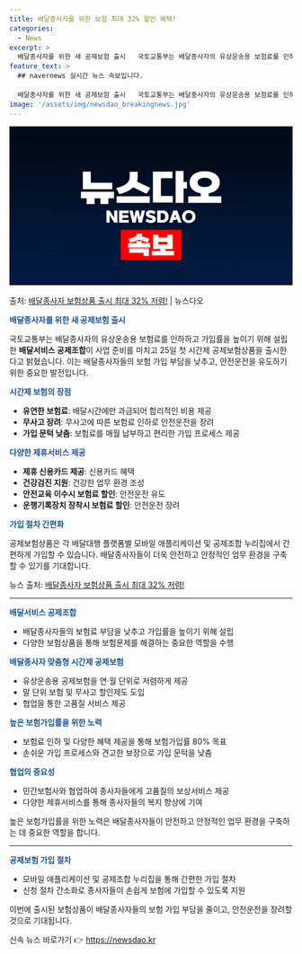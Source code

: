```yaml
---
title: 배달종사자를 위한 보험 최대 32% 할인 혜택!
categories:
  - News
excerpt: >
  배달종사자를 위한 새 공제보험 출시   국토교통부는 배달종사자의 유상운송용 보험료를 인하하고 가입률을 높이기…
feature_text: >
  ## navernews 실시간 뉴스 속보입니다.

  배달종사자를 위한 새 공제보험 출시   국토교통부는 배달종사자의 유상운송용 보험료를 인하하고 가입률을 높이기…
image: '/assets/img/newsdao_breakingnews.jpg'
---
```


![뉴스다오 속보](/assets/img/newsdao_breakingnews.jpg)

<p>출처: <a href="https://newsdao.kr/4414" rel="dofollow">배달종사자 보험상품 출시 최대 32% 저렴!</a> | 뉴스다오</p>

<b><span style="color: #1a5490;">배달종사자를 위한 새 공제보험 출시</span></b>

국토교통부는 배달종사자의 유상운송용 보험료를 인하하고 가입률을 높이기 위해 설립한 **배달서비스 공제조합**이 사업 준비를 마치고 25일 첫 시간제 공제보험상품을 출시한다고 밝혔습니다. 이는 배달종사자들의 보험 가입 부담을 낮추고, 안전운전을 유도하기 위한 중요한 발전입니다.

<b><span style="color: #1a5490;">시간제 보험의 장점</span></b>

- **유연한 보험료**: 배달시간에만 과금되어 합리적인 비용 제공
- **무사고 장려**: 무사고에 따른 보험료 인하로 안전운전을 장려
- **가입 문턱 낮춤**: 보험료를 매월 납부하고 편리한 가입 프로세스 제공

<b><span style="color: #1a5490;">다양한 제휴서비스 제공</span></b>

- **제휴 신용카드 제공**: 신용카드 혜택
- **건강검진 지원**: 건강한 업무 환경 조성
- **안전교육 이수시 보험료 할인**: 안전운전 유도
- **운행기록장치 장착시 보험료 할인**: 안전운전 장려

<b><span style="color: #1a5490;">가입 절차 간편화</span></b>

공제보험상품은 각 배달대행 플랫폼별 모바일 애플리케이션 및 공제조합 누리집에서 간편하게 가입할 수 있습니다. 배달종사자들이 더욱 안전하고 안정적인 업무 환경을 구축할 수 있기를 기대합니다.

뉴스 출처: [배달종사자 보험상품 출시 최대 32% 저렴!](https://newsdao.kr/4414)

<hr>

<b><span style="color: #1a5490;">배달서비스 공제조합</span></b>

- 배달종사자들의 보험료 부담을 낮추고 가입률을 높이기 위해 설립
- 다양한 보험상품을 통해 보험문제를 해결하는 중요한 역할을 수행

<b><span style="color: #1a5490;">배달종사자 맞춤형 시간제 공제보험</span></b>

- 유상운송용 공제보험을 연·월 단위로 저렴하게 제공
- 말 단위 보험 및 무사고 할인제도 도입
- 협업을 통한 고품질 서비스 제공

<b><span style="color: #1a5490;">높은 보험가입률을 위한 노력</span></b>

- 보험료 인하 및 다양한 혜택 제공을 통해 보험가입률 80% 목표
- 손쉬운 가입 프로세스와 견고한 보장으로 가입 문턱을 낮춤

<b><span style="color: #1a5490;">협업의 중요성</span></b>

- 민간보험사와 협업하여 종사자들에게 고품질의 보상서비스 제공
- 다양한 제휴서비스를 통해 종사자들의 복지 향상에 기여

높은 보험가입률을 위한 노력은 배달종사자들이 안전하고 안정적인 업무 환경을 구축하는 데 중요한 역할을 합니다.

<hr>

<b><span style="color: #1a5490;">공제보험 가입 절차</span></b>

- 모바일 애플리케이션 및 공제조합 누리집을 통해 간편한 가입 절차
- 신청 절차 간소화로 종사자들이 손쉽게 보험에 가입할 수 있도록 지원

이번에 출시된 보험상품이 배달종사자들의 보험 가입 부담을 줄이고, 안전운전을 장려할 것으로 기대됩니다. 

신속 뉴스 바로가기 👉 <a href="https://newsdao.kr" rel="dofollow">https://newsdao.kr</a>


